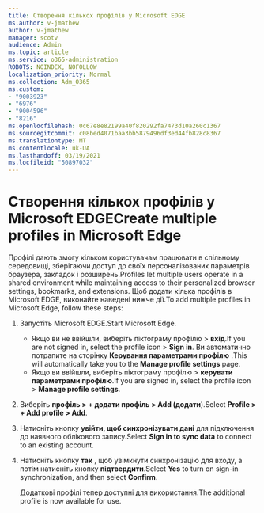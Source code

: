 ```yaml
---
title: Створення кількох профілів у Microsoft EDGE
ms.author: v-jmathew
author: v-jmathew
manager: scotv
audience: Admin
ms.topic: article
ms.service: o365-administration
ROBOTS: NOINDEX, NOFOLLOW
localization_priority: Normal
ms.collection: Adm_O365
ms.custom:
- "9003923"
- "6976"
- "9004596"
- "8216"
ms.openlocfilehash: 0c67e8e82199a40f820292fa7473d10a260c1367
ms.sourcegitcommit: c08bed4071baa3bb5879496df3ed44fb828c8367
ms.translationtype: MT
ms.contentlocale: uk-UA
ms.lasthandoff: 03/19/2021
ms.locfileid: "50897032"
---
```

# <a name="create-multiple-profiles-in-microsoft-edge"></a><span data-ttu-id="56eb3-102">Створення кількох профілів у Microsoft EDGE</span><span class="sxs-lookup"><span data-stu-id="56eb3-102">Create multiple profiles in Microsoft Edge</span></span>

<span data-ttu-id="56eb3-103">Профілі дають змогу кільком користувачам працювати в спільному середовищі, зберігаючи доступ до своїх персоналізованих параметрів браузера, закладок і розширень.</span><span class="sxs-lookup"><span data-stu-id="56eb3-103">Profiles let multiple users operate in a shared environment while maintaining access to their personalized browser settings, bookmarks, and extensions.</span></span> <span data-ttu-id="56eb3-104">Щоб додати кілька профілів в Microsoft EDGE, виконайте наведені нижче дії.</span><span class="sxs-lookup"><span data-stu-id="56eb3-104">To add multiple profiles in Microsoft Edge, follow these steps:</span></span>

1. <span data-ttu-id="56eb3-105">Запустіть Microsoft EDGE.</span><span class="sxs-lookup"><span data-stu-id="56eb3-105">Start Microsoft Edge.</span></span>
    - <span data-ttu-id="56eb3-106">Якщо ви не ввійшли, виберіть піктограму профілю > **вхід**.</span><span class="sxs-lookup"><span data-stu-id="56eb3-106">If you are not signed in, select the profile icon > **Sign in**.</span></span> <span data-ttu-id="56eb3-107">Ви автоматично потрапите на сторінку **Керування параметрами профілю** .</span><span class="sxs-lookup"><span data-stu-id="56eb3-107">This will automatically take you to the **Manage profile settings** page.</span></span>
    - <span data-ttu-id="56eb3-108">Якщо ви ввійшли, виберіть піктограму профілю > **керувати параметрами профілю**.</span><span class="sxs-lookup"><span data-stu-id="56eb3-108">If you are signed in, select the profile icon > **Manage profile settings**.</span></span>
2. <span data-ttu-id="56eb3-109">Виберіть **профіль > + додати профіль > Add (додати**).</span><span class="sxs-lookup"><span data-stu-id="56eb3-109">Select **Profile > + Add profile > Add**.</span></span>
3. <span data-ttu-id="56eb3-110">Натисніть кнопку **увійти, щоб синхронізувати дані** для підключення до наявного облікового запису.</span><span class="sxs-lookup"><span data-stu-id="56eb3-110">Select **Sign in to sync data** to connect to an existing account.</span></span>
4. <span data-ttu-id="56eb3-111">Натисніть кнопку **так** , щоб увімкнути синхронізацію для входу, а потім натисніть кнопку **підтвердити**.</span><span class="sxs-lookup"><span data-stu-id="56eb3-111">Select **Yes** to turn on sign-in synchronization, and then select **Confirm**.</span></span>

    <span data-ttu-id="56eb3-112">Додаткові профілі тепер доступні для використання.</span><span class="sxs-lookup"><span data-stu-id="56eb3-112">The additional profile is now available for use.</span></span>
